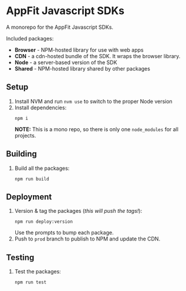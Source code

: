 # AppFit Javascript SDKs

A monorepo for the AppFit Javascript SDKs.

Included packages:
* **Browser** - NPM-hosted library for use with web apps
* **CDN** - a cdn-hosted bundle of the SDK. It wraps the browser library.
* **Node** - a server-based version of the SDK
* **Shared** - NPM-hosted library shared by other packages

## Setup
1. Install NVM and run `nvm use` to switch to the proper Node version
1. Install dependencies:
    ```shell
    npm i
    ```
    **NOTE:** This is a mono repo, so there is only one `node_modules` for all projects.

## Building
1. Build all the packages:
   ```shell
   npm run build
   ```

## Deployment
1. Version & tag the packages (*this will push the tags!*):
   ```shell
   npm run deploy:version
   ```
   Use the prompts to bump each package.
1. Push to `prod` branch to publish to NPM and update the CDN.

## Testing
1. Test the packages:
   ```shell
   npm run test
   ```
